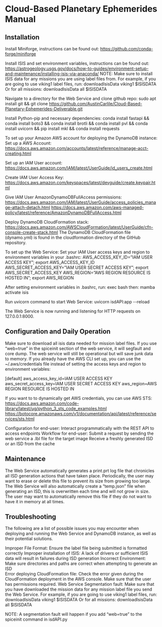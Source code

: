 # Cloud-Based Planetary Ephemerides Manual

## Installation

Install Miniforge, instructions can be found out:
https://github.com/conda-forge/miniforge

Install ISIS and set environment variables, instructions can be found out:
https://astrogeology.usgs.gov/docs/how-to-guides/environment-setup-and-maintenance/installing-isis-via-anaconda/
NOTE: Make sure to install ISIS data for any missions you are using label files from. 
For example, if you are going to use viking1 label files, run: 
downloadIsisData viking1 $ISISDATA
Or for all missions:
downloadIsisData all $ISISDATA

Navigate to a directory for the Web Service and clone github repo:
sudo apt install git && git clone https://github.com/AustinCarlile/Cloud-Based-Planetary-Ephemerides-Deliverable.git

Install Python-pip and necessary dependencies:
conda install fastapi && conda install boto3 && conda install brotli && conda install pvl && conda install uvicorn && pip install mkl && conda install requests

To set up your Amazon AWS account for deploying the DynamoDB instance:
Set up a AWS Account:
https://docs.aws.amazon.com/accounts/latest/reference/manage-acct-creating.html

Set up an IAM User account:
https://docs.aws.amazon.com/IAM/latest/UserGuide/id_users_create.html

Create IAM User Access Key:
https://docs.aws.amazon.com/keyspaces/latest/devguide/create.keypair.html

Give IAM User AmazonDynamoDBFullAccess permissions:
https://docs.aws.amazon.com/IAM/latest/UserGuide/access_policies_manage-attach-detach.html
https://docs.aws.amazon.com/aws-managed-policy/latest/reference/AmazonDynamoDBFullAccess.html

Deploy DynamoDB CloudFormation stack:
https://docs.aws.amazon.com/AWSCloudFormation/latest/UserGuide/cfn-console-create-stack.html
The DynamoDB CloudFormation file (dynamo.yml) is found in the cloudformation directory of the GitHub repository.

To set up the Web Service:
Set your IAM User access keys and region to environment variables in your .bashrc:
AWS_ACCESS_KEY_ID=”IAM USER ACCESS KEY”; export AWS_ACCESS_KEY_ID
AWS_SECRET_ACCESS_KEY=”IAM USER SECRET ACCESS KEY”; export AWS_SECRET_ACCESS_KEY
AWS_REGION=”AWS REGION RESOURCE IS HOSTED IN”; export AWS_REGION

After setting environment variables in .bashrc, run: 
exec bash
then: 
mamba activate isis

Run uvicorn command to start Web Service:
uvicorn isdAPI:app --reload

The Web Service is now running and listening for HTTP requests on 127.0.0.1:8000.

## Configuration and Daily Operation
Make sure to download all isis data needed for mission label files. If you use “web=true” in the spiceinit section of the web service, it will segfault and core dump. The web service will still be operational but will save junk data to memory.
If you already have the AWS CLI set up, you can use the ~/.aws/credentials file instead of setting the access keys and region to environment variables:

[default]
aws_access_key_id=IAM USER ACCESS KEY
aws_secret_access_key=IAM USER SECRET ACCESS KEY
aws_region=AWS REGION RESOURCE IS HOSTED IN

If you want to to dynamically get AWS credentials, you can use AWS STS:
https://docs.aws.amazon.com/code-library/latest/ug/python_3_sts_code_examples.html
https://botocore.amazonaws.com/v1/documentation/api/latest/reference/services/sts.html

Configuration for end-user:
Interact programmatically with the REST API to access endpoints
Workflow for end-user:
Submit a request by sending the web service a .lbl file for the target image
Receive a freshly generated ISD or an ISD from the cache

## Maintenance
The Web Service automatically generates a print.prt log file that chronicles all ISD generation actions that have taken place. Periodically, the user may want to erase or delete this file to prevent its size from growing too large.
The Web Service will also automatically create a “temp.json” file when generating an ISD, this is overwritten each time and will not grow in size. The user may want to automatically remove this file if they do not want to have it in memory at all times.

## Troubleshooting
The following are a list of possible issues you may encounter when deploying and running the Web Service and DynamoDB instance, as well as their potential solutions.

Improper File Format:
Ensure the label file being submitted is formatted correctly
Improper installation of ISIS:
A lack of drivers or sufficient ISIS data will result in failures during ISD generation
Incorrect Environment:
Make sure directories and paths are correct when attempting to generate an ISD\
Error deploying CloudFormation file:
Check the error given during the CloudFormation deployment in the AWS console. Make sure that the user has permissions required.
Web Service Segmentation fault:
Make sure that you have downloaded the mission data for any mission label file you send the Web Service. 
For example, if you are going to use viking1 label files, run: 
downloadIsisData viking1 $ISISDATA
Or for all missions:
downloadIsisData all $ISISDATA

NOTE: A segmentation fault will happen if you add “web=true” to the spiceinit command in isdAPI.py
